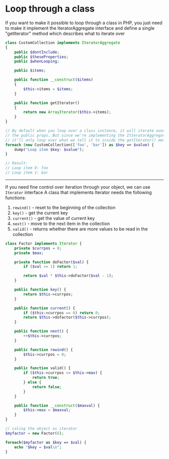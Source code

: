 # Loop through a class

If you want to make it possible to loop through a class in PHP, you just need to make it implement the IteratorAggregate interface and define a single "getIterator" method which describes what to iterate over
```php
class CustomCollection implements IteratorAggregate
{
    public $dontInclude;
    public $theseProperties;
    public $whenLooping;

    public $items;

    public function __construct($items)
    {
        $this->items = $items;
    }

    public function getIterator()
    {
        return new ArrayIterator($this->items);
    }
}

// By default when you loop over a class instance, it will iterate over
// the public props. But since we're implementing the ItteratorAggregate interface,
// it'll only loop over what we tell it to inside the getIterator() method
foreach (new CustomCollection(['foo', 'bar']) as $key => $value) {
    dump("Loop item $key: $value");
}

// Result:
// Loop item 0: foo
// Loop item 1: bar
```

---

If you need fine control over iteration through your object, we can use `Iterator` interface
A class that implements Iterator needs the following functions:
  1. `rewind()` - reset to the beginning of the collection
  2. `key()` - get the current key
  3. `current()` - get the value of current key
  4. `next()` - move to the next item in the collection
  5. `valid()` - returns whether there are more values to be read in the collection
```php
class Factor implements Iterator {
    private $currpos = 0;
    private $max;

    private function doFactor($val) {
        if ($val <= 1) return 1;

        return $val * $this->doFactor($val - 1);
    }

    public function key() {
        return $this->currpos;
    }

    public function current() {
        if ($this->currpos == 0) return 0;
        return $this->dofactor($this->currpos);
    }

    public function next() {
        ++$this->currpos;
    }

    public function rewind() {
        $this->currpos = 0;
    }

    public function valid() {
        if ($this->currpos <= $this->max) {
            return true;
        } else {
            return false;
        }
    }

    public function __construct($maxval) {
        $this->max = $maxval;
    }
}

// caling the object as iterator
$myfactor = new Factor(6);

foreach($myfactor as $key => $val) {
    echo "$key = $val\n";
}
```
